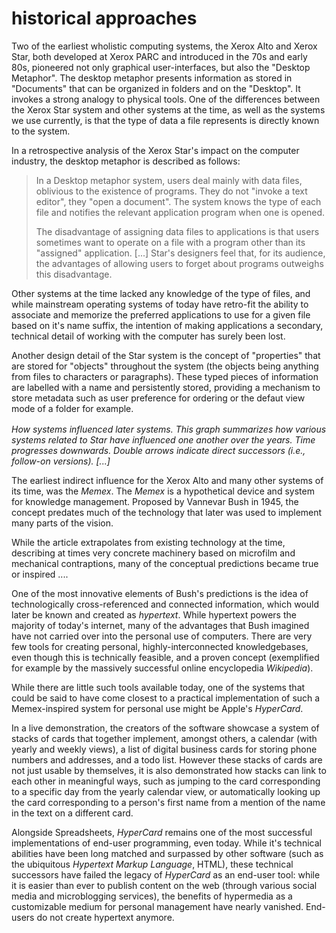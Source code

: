historical approaches
=====================

Two of the earliest wholistic computing systems, the Xerox Alto and Xerox Star, both developed at Xerox PARC and
introduced in the 70s and early 80s, pioneered not only graphical user-interfaces, but also the "Desktop Metaphor".
The desktop metaphor presents information as stored in "Documents" that can be organized in folders and on the
"Desktop". It invokes a strong analogy to physical tools. One of the differences between the Xerox Star system and
other systems at the time, as well as the systems we use currently, is that the type of data a file represents is
directly known to the system.

In a retrospective analysis of the Xerox Star's impact on the computer
industry<mmm-embed path="../references/xerox-star" wrap="sidenote"></mmm-embed>, the desktop metaphor is described as
follows:

> In a Desktop metaphor system, users deal mainly with data files, oblivious to the existence of programs.
> They do not "invoke a text editor", they "open a document".
> The system knows the type of each file and notifies the relevant application program when one is opened.
>
> The disadvantage of assigning data files to applications is that users sometimes want to operate on a file with a
> program other than its "assigned" application. \[...\]
> Star's designers feel that, for its audience, the advantages of allowing users to forget about programs outweighs
> this disadvantage.

Other systems at the time lacked any knowledge of the type of files, and while mainstream operating systems of today
have retro-fit the ability to associate and memorize the preferred applications to use for a given file based on it's
name suffix, the intention of making applications a secondary, technical detail of working with the computer has
surely been lost.

Another design detail of the Star system is the concept of "properties" that are stored for "objects" throughout the
system (the objects being anything from files to characters or paragraphs). These typed pieces of information are
labelled with a name and persistently stored, providing a mechanism to store metadata such as user preference for
ordering or the defaut view mode of a folder for example.

<div class="sidenote" style="margin-top: 1rem;">
<p><i>How systems influenced later systems. This graph summarizes how various systems related to Star have influenced
one another over the years. Time progresses downwards. Double arrows indicate direct successors (i.e.,
follow-on versions). [...]</i></p>
<mmm-embed wrap="raw" path="../references/xerox-star"></mmm-embed></div>
<mmm-embed nolink path="star-graph"></mmm-embed>

The earliest indirect influence for the Xerox Alto and many other systems of its time, was the *Memex*.
The *Memex* is a hypothetical device and system for knowledge management. Proposed by Vannevar Bush in 1945<mmm-embed
path="../references/memex" wrap="sidenote"></mmm-embed>, the concept predates much of the technology that later was used
to implement many parts of the vision.

While the article extrapolates from existing technology at the time, describing at times
very concrete machinery based on microfilm and mechanical contraptions, many of the conceptual predictions became
true or inspired  ....

One of the most innovative elements of Bush's predictions is the idea of technologically cross-referenced and
connected information, which would later be known and created as *hypertext*. While hypertext powers the majority of
today's internet, many of the advantages that Bush imagined have not carried over into the personal use of computers.
There are very few tools for creating personal, highly-interconnected knowledgebases, even though this is technically
feasible, and a proven concept (exemplified for example by the massively successful online encyclopedia
*Wikipedia*<mmm-embed path="../references/wikipedia" wrap="sidenote"></mmm-embed>).

While there are little such tools available today, one of the systems that could be said to have come closest to a
practical implementation of such a Memex-inspired system for personal use might be Apple's *HyperCard*.

In a live demonstration<mmm-embed path="../references/hypercard" wrap="sidenote"></mmm-embed>, the creators of the
software showcase a system of stacks of cards that together implement, amongst others, a calendar (with yearly and
weekly views), a list of digital business cards for storing phone numbers and addresses, and a todo list. However these
stacks of cards are not just usable by themselves, it is also demonstrated how stacks can link to each other in
meaningful ways, such as jumping to the card corresponding to a specific day from the yearly calendar view, or
automatically looking up the card corresponding to a person's first name from a mention of the name in the text on a
different card.

Alongside Spreadsheets, *HyperCard* remains one of the most successful implementations of end-user programming, even
today. While it's technical abilities have been long matched and surpassed by other software (such as the ubiquitous
*Hypertext Markup Language*, HTML), these technical successors have failed the legacy of *HyperCard* as an end-user
tool: while it is easier than ever to publish content on the web (through various social media and microblogging
services), the benefits of hypermedia as a customizable medium for personal management have nearly vanished.
End-users do not create hypertext anymore.
